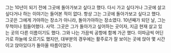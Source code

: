 그는 10년이 되기 전에 그곳에 돌아가보고 싶다고 했다. 다시 가고 싶다거나 그곳에 살고 싶다거나 하는 이야기는 들어본 적이 없다. 항상 그는 그곳에 돌아가보고 싶다고 했다. 그곳은 그에게 가야하는 장소가 아니라, 돌아가야하는 장소였다. 10년째가 되던 날, 그는 무척이나 힘들어했다. 사막. 그곳은 그가 돌아가고 싶어하는 곳이자, 지금 현재 살고 있는 곳의 다른 이름이기도 했다. 그와 나는 가끔씩 공항에 함께 가곤 했다. 이따금씩 어딘가로 하늘에 오르기도 했지만, 대부분의 경우에는 활주로가 잘 보이는 곳에 앉아 몇 시간이고 앉아있다가 돌아올 따름이었다.
